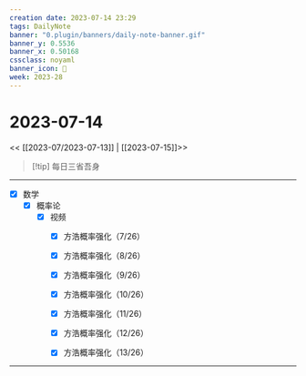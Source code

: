 ```yaml
---
creation date: 2023-07-14 23:29
tags: DailyNote
banner: "0.plugin/banners/daily-note-banner.gif"
banner_y: 0.5536
banner_x: 0.50168
cssclass: noyaml
banner_icon: 💌
week: 2023-28
---
```


# 2023-07-14

<< [[2023-07/2023-07-13]] | [[2023-07-15]]>>


> [!tip] 每日三省吾身
> 

---

- [x] 数学
	- [x] 概率论
		- [x] 视频
			- [x] 方浩概率强化（7/26）
			- [x] 方浩概率强化（8/26）
			- [x] 方浩概率强化（9/26）
			- [x] 方浩概率强化（10/26）
			- [x] 方浩概率强化（11/26）
			- [x] 方浩概率强化（12/26）
			- [x] 方浩概率强化（13/26）


---


